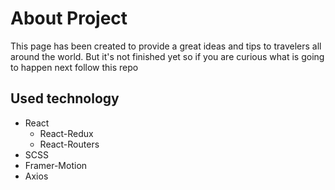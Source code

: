 # About Project

This page has been created to provide a great ideas and tips to travelers all around the world. But it's not finished yet so if you are curious what is going to happen next follow this repo

## Used technology

- React
  - React-Redux
  - React-Routers
- SCSS
- Framer-Motion
- Axios
